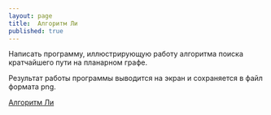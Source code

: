 ```yaml
---
layout: page
title:  Алгоритм Ли
published: true
---
```


Написать программу, иллюстрирующую работу алгоритма поиска кратчайшего пути на планарном графе.

Результат работы программы выводится на экран и сохраняется в файл формата png.

[Алгоритм Ли](https://ru.wikipedia.org/wiki/%D0%90%D0%BB%D0%B3%D0%BE%D1%80%D0%B8%D1%82%D0%BC_%D0%9B%D0%B8)
